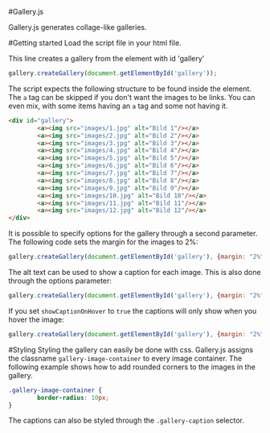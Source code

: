 #Gallery.js

Gallery.js generates collage-like galleries.

#Getting started
Load the script file in your html file.

This line creates a gallery from the element with id 'gallery'
```javascript
gallery.createGallery(document.getElementById('gallery'));
```

The script expects the following structure to be found inside the element. The `a` tag can be skipped if you don't want the images to be links. You can even mix, with some items having an `a` tag and some not having it.

```html
<div id="gallery">
        <a><img src="images/1.jpg" alt="Bild 1"/></a>
        <a><img src="images/2.jpg" alt="Bild 2"/></a>
        <a><img src="images/3.jpg" alt="Bild 3"/></a>
        <a><img src="images/4.jpg" alt="Bild 4"/></a>
        <a><img src="images/5.jpg" alt="Bild 5"/></a>
        <a><img src="images/6.jpg" alt="Bild 6"/></a>
        <a><img src="images/7.jpg" alt="Bild 7"/></a>
        <a><img src="images/8.jpg" alt="Bild 8"/></a>
        <a><img src="images/9.jpg" alt="Bild 9"/></a>
        <a><img src="images/10.jpg" alt="Bild 10"/></a>
        <a><img src="images/11.jpg" alt="Bild 11"/></a>
        <a><img src="images/12.jpg" alt="Bild 12"/></a>
</div>
```

It is possible to specify options for the gallery through a second parameter. The following code sets the margin for the images to 2%:

```javascript
gallery.createGallery(document.getElementById('gallery'), {margin: "2%"});
```

The alt text can be used to show a caption for each image. This is also done through the options parameter: 

```javascript
gallery.createGallery(document.getElementById('gallery'), {margin: "2%", caption: true});
```

If you set `showCaptionOnHover` to `true` the captions will only show when you hover the image:

```javascript
gallery.createGallery(document.getElementById('gallery'), {margin: "2%",  caption: true, showCaptionOnHover: true});
```

#Styling
Styling the gallery can easily be done with css. Gallery.js assigns the classname `gallery-image-container` to every image container. The following example shows how to add rounded corners to the images in the gallery.

```css
.gallery-image-container {
        border-radius: 10px;
}
```

The captions can also be styled through the `.gallery-caption` selector.